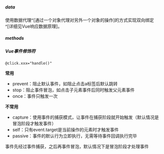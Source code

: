 ##### data
使用数据代理^[通过一个对象代理对另外一个对象的操作]的方式实现双向绑定^[详细见Vue响应数据原理]。

##### methods
##### Vue事件修饰符
`@click.xxx="handle()"`

**常用**
- prevent：阻止默认事件，如阻止点击a标签后默认跳转
- stop：阻止事件冒泡，如点击子元素事件后同时触发父元素事件
- once：事件只触发一次

**不常用**
- capture：使用事件的捕获模式，让事件在捕获阶段就开始触发（默认情况是冒泡阶段才触发事件）
- self：只有event.target是当前操作的元素时才触发事件
- passive：事件的默认行为立即执行，无需等待事件回调执行完毕

事件先经过事件捕获，之后再事件冒泡，默认情况下是冒泡阶段才处理事件
